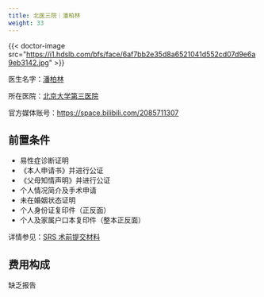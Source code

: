 ```yaml
---
title: 北医三院｜潘柏林
weight: 33
---
```


{{< doctor-image src="https://i1.hdslb.com/bfs/face/6af7bb2e35d8a6521041d552cd07d9e6a9eb3142.jpg" >}}

医生名字：[潘柏林](https://www.haodf.com/doctor/227082.html)

所在医院：[北京大学第三医院](https://amap.com/place/B000A7CGSS)

官方媒体账号：<https://space.bilibili.com/2085711307>

## 前置条件

- 易性症诊断证明
- 《本人申请书》并进行公证
- 《父母知情声明》并进行公证
- 个人情况简介及手术申请
- 未在婚姻状态证明
- 个人身份证复印件（正反面）
- 个人及家属户口本复印件（整本正反面）

详情参见：[SRS 术前提交材料](pre-commit.pdf)

## 费用构成

缺乏报告

